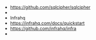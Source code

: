 - https://github.com/sqlcipher/sqlcipher
-
- Infrahq
- https://infrahq.com/docs/quickstart
- https://github.com/infrahq/infra
-